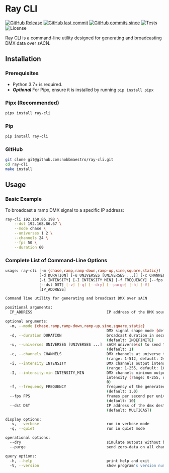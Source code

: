 # Ray CLI

[![GitHub Release](https://img.shields.io/github/v/release/nobbmaestro/ray-cli)](github-release)
[![GitHub last commit](https://img.shields.io/github/last-commit/nobbmaestro/ray-cli/development)](github-last-commit)
[![GitHub commits since](https://img.shields.io/github/commits-since/nobbmaestro/ray-cli/v0.4.2/development)](githut-commits-since)
![Tests](https://github.com/nobbmaestro/ray-cli/actions/workflows/tests.yml/badge.svg)
![License](https://img.shields.io/github/license/nobbmaestro/ray-cli)

Ray CLI is a command-line utility designed for generating and broadcasting DMX data over sACN.

## Installation

### Prerequisites

- Python 3.7+ is required.
- **_Optional_** For Pipx, ensure it is installed by running `pip install pipx`

### Pipx (Recommended)

```sh
pipx install ray-cli
```

### Pip

```sh
pip install ray-cli
```

### GitHub

```sh
git clone git@github.com:nobbmaestro/ray-cli.git
cd ray-cli
make install
```

## Usage

### Basic Example

To broadcast a ramp DMX signal to a specific IP address:

```sh
ray-cli 192.168.86.198 \
    --dst 192.168.86.67 \
    --mode chase \
    --universes 1 2 \
    --channels 24 \
    --fps 50 \
    --duration 60
```

### Complete List of Command-Line Options

```sh
usage: ray-cli [-m {chase,ramp,ramp-down,ramp-up,sine,square,static}]
               [-d DURATION] [-u UNIVERSES [UNIVERSES ...]] [-c CHANNELS]
               [-i INTENSITY] [-I INTENSITY_MIN] [-f FREQUENCY] [--fps FPS]
               [--dst DST] [-v] [-q] [--dry] [--purge] [-h] [-V]
               [IP_ADDRESS]

Command line utility for generating and broadcast DMX over sACN

positional arguments:
  IP_ADDRESS                                 IP address of the DMX source

optional arguments:
  -m, --mode {chase,ramp,ramp-down,ramp-up,sine,square,static}
                                             DMX signal shape mode (default: ramp)
  -d, --duration DURATION                    broadcast duration in seconds
                                             (default: INDEFINITE)
  -u, --universes UNIVERSES [UNIVERSES ...]  sACN universe(s) to send to
                                             (default: 1)
  -c, --channels CHANNELS                    DMX channels at universe to send to
                                             (range: 1-512, default: 24)
  -i, --intensity INTENSITY                  DMX channels output intensity
                                             (range: 1-255, default: 10)
  -I, --intensity-min INTENSITY_MIN          DMX channels minimum output
                                             intensity (range: 0-255, default:
                                             0)
  -f, --frequency FREQUENCY                  frequency of the generated signal
                                             (default: 1.0)
  --fps FPS                                  frames per second per universe
                                             (default: 10)
  --dst DST                                  IP address of the dmx destination
                                             (default: MULTICAST)

display options:
  -v, --verbose                              run in verbose mode
  -q, --quiet                                run in quiet mode

operational options:
  --dry                                      simulate outputs without broadcast
  --purge                                    send zero-data on all channels and exit

query options:
  -h, --help                                 print help and exit
  -V, --version                              show program's version number and exit
```
